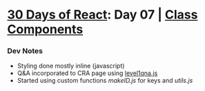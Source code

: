 # [30 Days of React](../README.md#readme): Day 07 | [Class Components](https://github.com/Asabeneh/30-Days-Of-React/blob/master/07_Day_Class_Components/07_class_components.md#readme)

### Dev Notes
* Styling done mostly inline (javascript)
* Q&A incorporated to CRA page using [level1qna.js](./src/data/level1qna.js)
* Started using custom functions *makeID.js* for keys and *utils.js*
